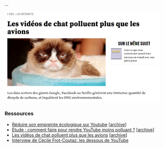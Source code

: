 ...

![screenshot](../assets/screenshot_13.png)

### Ressources

- [Réduire son empreinte écologique sur Youtube][1] [[archive][1_archive]]
- [Etude : comment faire pour rendre YouTube moins polluant ?][2] [[archive][2_archive]]
- [Les vidéos de chat polluent plus que les avions][3] [[archive][3_archive]]
- [Interview de Cécile Frot-Coutaz: les dessous de YouTube][4]

[1]:https://www.francemusique.fr/emissions/musique-connectee/reduire-son-empreinte-ecologique-sur-youtube-72015
[1_archive]:https://web.archive.org/web/20190516112326/https://www.francemusique.fr/emissions/musique-connectee/reduire-son-empreinte-ecologique-sur-youtube-72015

[2]:https://www.ladn.eu/adn-business/news-business/actualites-media/etude-reduire-empreinte-carbone-youtube/
[2_archive]:https://web.archive.org/web/20200418140547/https://www.ladn.eu/adn-business/news-business/actualites-media/etude-reduire-empreinte-carbone-youtube/

[3]:https://www.nouvelobs.com/les-internets/20150930.OBS6808/les-videos-de-chat-polluent-plus-que-les-avions.html
[3_archive]:https://web.archive.org/web/20190902231138/https://www.nouvelobs.com/les-internets/20150930.OBS6808/les-videos-de-chat-polluent-plus-que-les-avions.html

[4]:https://www.youtube.com/watch?v=M3QwH6h9lTc
